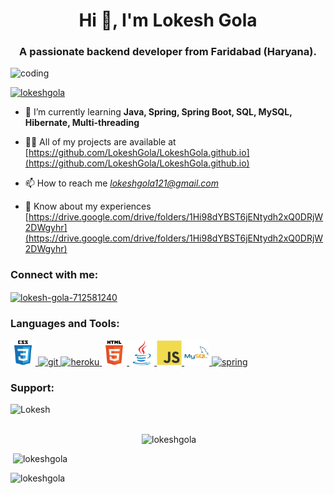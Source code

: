 <h1 align="center">Hi 👋, I'm Lokesh Gola</h1>
<h3 align="center">A passionate backend developer from Faridabad (Haryana).</h3>

<img align="centre" alt="coding"  width="400"  src="https://miro.medium.com/max/1360/0*7Q3yvSIv_t0ioJ-Z.gif">

<p align="left"> <a href="https://github.com/ryo-ma/github-profile-trophy"><img src="https://github-profile-trophy.vercel.app/?username=lokeshgola&theme=onedark" alt="lokeshgola" /></a> </p>

- 🌱 I’m currently learning **Java, Spring, Spring Boot, SQL, MySQL, Hibernate, Multi-threading**

- 👨‍💻 All of my projects are available at [https://github.com/LokeshGola/LokeshGola.github.io](https://github.com/LokeshGola/LokeshGola.github.io)

- 📫 How to reach me *lokeshgola121@gmail.com*  

- 📄 Know about my experiences [https://drive.google.com/drive/folders/1Hi98dYBST6jENtydh2xQ0DRjW2DWgyhr](https://drive.google.com/drive/folders/1Hi98dYBST6jENtydh2xQ0DRjW2DWgyhr)

<h3 align="left">Connect with me:</h3>
<p align="left">
<a href="https://linkedin.com/in/lokesh-gola-712581240" target="blank"><img align="center" src="https://raw.githubusercontent.com/rahuldkjain/github-profile-readme-generator/master/src/images/icons/Social/linked-in-alt.svg" alt="lokesh-gola-712581240" height="30" width="40" /></a>
</p>

<h3 align="left">Languages and Tools:</h3>
<p align="left"> <a href="https://www.w3schools.com/css/" target="_blank" rel="noreferrer"> <img src="https://raw.githubusercontent.com/devicons/devicon/master/icons/css3/css3-original-wordmark.svg" alt="css3" width="40" height="40"/> </a> <a href="https://git-scm.com/" target="_blank" rel="noreferrer"> <img src="https://www.vectorlogo.zone/logos/git-scm/git-scm-icon.svg" alt="git" width="40" height="40"/> </a> <a href="https://heroku.com" target="_blank" rel="noreferrer"> <img src="https://www.vectorlogo.zone/logos/heroku/heroku-icon.svg" alt="heroku" width="40" height="40"/> </a> <a href="https://www.w3.org/html/" target="_blank" rel="noreferrer"> <img src="https://raw.githubusercontent.com/devicons/devicon/master/icons/html5/html5-original-wordmark.svg" alt="html5" width="40" height="40"/> </a> <a href="https://www.java.com" target="_blank" rel="noreferrer"> <img src="https://raw.githubusercontent.com/devicons/devicon/master/icons/java/java-original.svg" alt="java" width="40" height="40"/> </a> <a href="https://developer.mozilla.org/en-US/docs/Web/JavaScript" target="_blank" rel="noreferrer"> <img src="https://raw.githubusercontent.com/devicons/devicon/master/icons/javascript/javascript-original.svg" alt="javascript" width="40" height="40"/> </a> <a href="https://www.mysql.com/" target="_blank" rel="noreferrer"> <img src="https://raw.githubusercontent.com/devicons/devicon/master/icons/mysql/mysql-original-wordmark.svg" alt="mysql" width="40" height="40"/> </a> <a href="https://spring.io/" target="_blank" rel="noreferrer"> <img src="https://www.vectorlogo.zone/logos/springio/springio-icon.svg" alt="spring" width="40" height="40"/> </a> </p>


<h3 align="left">Support:</h3>
<p><a href="https://www.buymeacoffee.com/Lokesh"> <img align="left" src="https://cdn.buymeacoffee.com/buttons/v2/default-yellow.png" height="50" width="210" alt="Lokesh" /></a></p><br><br>


<p><img align="centre" src="https://github-readme-stats.vercel.app/api/top-langs?username=lokeshgola&show_icons=true&locale=en&layout=compact&theme=radical" alt="lokeshgola" /></p>

<p>&nbsp;<img align="centre" src="https://github-readme-stats.vercel.app/api?username=lokeshgola&show_icons=true&locale=en&theme=radical" alt="lokeshgola" /></p>

<p><img align="centre" src="https://github-readme-streak-stats.herokuapp.com/?user=lokeshgola&&theme=radical" alt="lokeshgola" /></p>

